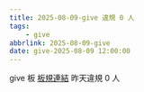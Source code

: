 ```yaml
---
title: 2025-08-09-give 違規 0 人
tags:
    - give
abbrlink: 2025-08-09-give
date: give-2025-08-09 12:00:00
---
```

give 板 [板規連結](https://www.ptt.cc/bbs/give/M.1612495900.A.C32.html)
昨天違規 0 人
